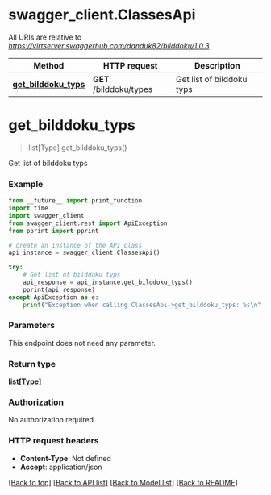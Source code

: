 # swagger_client.ClassesApi

All URIs are relative to *https://virtserver.swaggerhub.com/danduk82/bilddoku/1.0.3*

Method | HTTP request | Description
------------- | ------------- | -------------
[**get_bilddoku_typs**](ClassesApi.md#get_bilddoku_typs) | **GET** /bilddoku/types | Get list of bilddoku typs

# **get_bilddoku_typs**
> list[Type] get_bilddoku_typs()

Get list of bilddoku typs

### Example
```python
from __future__ import print_function
import time
import swagger_client
from swagger_client.rest import ApiException
from pprint import pprint

# create an instance of the API class
api_instance = swagger_client.ClassesApi()

try:
    # Get list of bilddoku typs
    api_response = api_instance.get_bilddoku_typs()
    pprint(api_response)
except ApiException as e:
    print("Exception when calling ClassesApi->get_bilddoku_typs: %s\n" % e)
```

### Parameters
This endpoint does not need any parameter.

### Return type

[**list[Type]**](Type.md)

### Authorization

No authorization required

### HTTP request headers

 - **Content-Type**: Not defined
 - **Accept**: application/json

[[Back to top]](#) [[Back to API list]](../README.md#documentation-for-api-endpoints) [[Back to Model list]](../README.md#documentation-for-models) [[Back to README]](../README.md)


